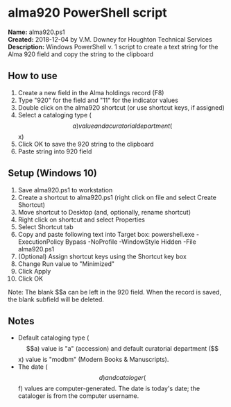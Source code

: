 # alma920 PowerShell script

**Name:** alma920.ps1 <br/>
**Created:** 2018-12-04 by V.M. Downey for Houghton Technical Services <br/>
**Description:** Windows PowerShell v. 1 script to create a text string for the Alma 920 field and copy the string to the clipboard <br/>

## How to use
1. Create a new field in the Alma holdings record (F8)
1. Type "920" for the field and "11" for the indicator values
1. Double click on the alma920 shortcut (or use shortcut keys, if assigned)
1. Select a cataloging type ($$a) value and a curatorial department ($$x)
1. Click OK to save the 920 string to the clipboard
1. Paste string into 920 field

## Setup (Windows 10)
1. Save alma920.ps1 to workstation
1. Create a shortcut to alma920.ps1 (right click on file and select Create Shortcut)
1. Move shortcut to Desktop (and, optionally, rename shortcut)
1. Right click on shortcut and select Properties
1. Select Shortcut tab
1. Copy and paste following text into Target box: powershell.exe -ExecutionPolicy Bypass -NoProfile -WindowStyle Hidden -File alma920.ps1
1. (Optional) Assign shortcut keys using the Shortcut key box
1. Change Run value to "Minimized"
1. Click Apply
1. Click OK

Note: The blank $$a can be left in the 920 field. When the record is saved, the blank subfield will be deleted.

## Notes
* Default cataloging type ($$a) value is "a" (accession) and default curatorial department ($$x) value is "modbm" (Modern Books & Manuscripts).
* The date ($$d) and cataloger ($$f) values are computer-generated. The date is today's date; the cataloger is from the computer username.

